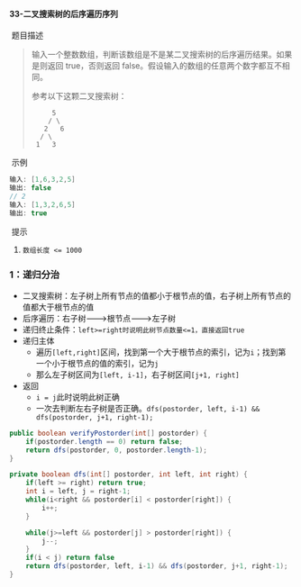 #### 33-二叉搜索树的后序遍历序列

​	题目描述

> 输入一个整数数组，判断该数组是不是某二叉搜索树的后序遍历结果。如果是则返回 true，否则返回 false。假设输入的数组的任意两个数字都互不相同。
>
> 参考以下这颗二叉搜索树：
>
> ```
>      5
>     / \
>    2   6
>   / \
>  1   3
> ```

​	示例

```java
输入: [1,6,3,2,5]
输出: false
// 2
输入: [1,3,2,6,5]
输出: true
```

​	提示

1. `数组长度 <= 1000`

### 1：递归分治

- 二叉搜索树：左子树上所有节点的值都小于根节点的值，右子树上所有节点的值都大于根节点的值
- 后序遍历：右子树--->根节点--->左子树
- 递归终止条件：`left>=right时说明此树节点数量<=1，直接返回true`
- 递归主体
  - 遍历`[left,right]`区间，找到第一个大于根节点的索引，记为`i`；找到第一个小于根节点的值的索引，记为`j`
  - 那么左子树区间为`[left, i-1]`，右子树区间`[j+1, right]`
- 返回
  - `i = j`此时说明此树正确
  - 一次去判断左右子树是否正确。`dfs(postorder, left, i-1) && dfs(postorder, j+1, right-1);`

```java
public boolean verifyPostorder(int[] postorder) {
    if(postorder.length == 0) return false;
    return dfs(postorder, 0, postorder.length-1);
}

private boolean dfs(int[] postorder, int left, int right) {
    if(left >= right) return true;
    int i = left, j = right-1;
    while(i<right && postorder[i] < postorder[right]) {
        i++;
    }

    while(j>=left && postorder[j] > postorder[right]) {
        j--;
    }
    if(i < j) return false
    return dfs(postorder, left, i-1) && dfs(postorder, j+1, right-1);
}
```


